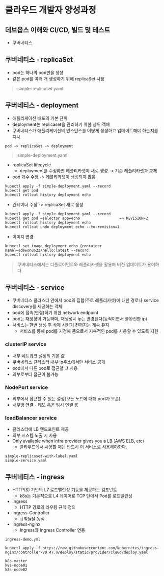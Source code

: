 # 클라우드 개발자 양성과정

## 데브옵스 이해와 CI/CD, 빌드 및 테스트
* 쿠버네티스

## 쿠버네티스 - replicaSet
* pod는 하나의 pod만을 생성
* 같은 pod를 여러 개 생성하기 위해 replicaSet 사용
> simple-replicaset.yaml

## 쿠버네티스 - deployment
* 애플리케이션 배포의 기본 단위
* deployment는 replicaset을 관리하기 위한 상위 객체
* 쿠버네티스가 애플리케이션의 인스턴스를 어떻게 생성하고 업데이트해야 하는지를 지시
```
pod -> replicaSet -> deployment
```
> simple-deployment.yaml
* replicaSet lifecycle
    - deployment를 수정하면 레플리카셋이 새로 생성 -> 기존 레플리카셋과 교체
* pod 개수 수정 -> 레플리카셋이 생성되지 않음
```
kubectl apply -f simple-deployment.yaml --record
kubectl get pod
kubectl rollout history deployment echo
```
* 컨테이너 수정 -> replicaSet 새로 생성
```
kubectl apply -f simple-deployment.yaml --record
kubectl get pod –selector app=echo                  => REVISION=2
kubectl rollout history deployment echo
kubectl rollout undo deployment echo --to-revision=1
```
* 이미지 변경
```
kubectl set image deployment echo {container name}=edowon0623/hello:latest --record
kubectl rollout history deployment echo
```

> 쿠버네티스에서는 디플로이먼트와 레플리카셋을 활용해 버전 업데이트가 용이하다.

## 쿠버네티스 - service
* 쿠버네티스 클러스터 안에서 pod의 집합(주로 레플리카셋)에 대한 경로나 service discovery를 제공하는 객체
* pod에 접속(연결)하기 위한 network endpoint
* pod는 재생성이 가능하며, 재생성시 ip는 변경된다(동적이면서 불완전한 ip)
* 서비스는 한번 생성 후 삭제 시키기 전까지는 계속 유지
    - 서비스를 통해 pod를 지정해 줌으로서 지속적인 pod를 사용할 수 있도록 지원

### clusterIP service
* 내부 네트워크 설정의 기본 값
* 쿠버네티스 클러스터 내부 ip주소에서만 서비스 공개
* pod에서 다른 pod로 접근할 떄 사용
* 외부로부터 접근이 불가능

### NodePort service
* 외부에서 접근할 수 있는 설정(모든 노드에 대해 port가 오픈)
* 내부망 연결 - 데모 혹은 임시 연결 용

### loadBalancer service
* 클러스터에 LB 엔드포인트 제공
* 외부 시스템 노출 시 사용
* Only available when infra provider gives you a LB (AWS ELB, etc)
    - 클라우드에서 사용할 때는 반드시 이 서비스로 사용해야한다.
```
simple-replicaset-with-label.yaml
simple-service.yaml
```
## 쿠버네티스 - ingress
* HTTP(S) 기반의 L7 로드밸런싱 기능을 제공하는 컴포넌트
    - k8s는 기본적으로 L4 레이어로 TCP 단에서 Pod를 로드밸런싱
* Ingress
    - HTTP 경로의 라우팅 규칙 정의
* Ingress-Controller
    - 규칙들을 동작
* Ingress-nginx
    - Ingress와 Ingress Controller 연동
```
ingress-demo.yml
```
```
kubectl apply -f https://raw.githubusercontent.com/kubernetes/ingress-nginx/controller-v0.47.0/deploy/static/provider/cloud/deploy.yaml
```

```
k8s-master
k8s-node01
k8s-node02
```
